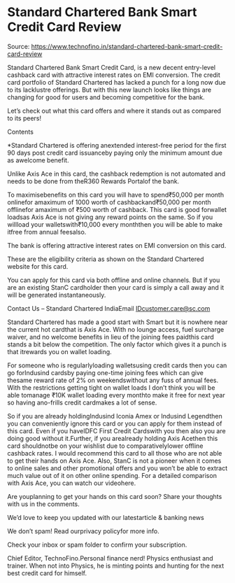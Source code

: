 # Standard Chartered Bank Smart Credit Card Review

Source: https://www.technofino.in/standard-chartered-bank-smart-credit-card-review

Standard Chartered Bank Smart Credit Card, is a new decent entry-level cashback card with attractive interest rates on EMI conversion. The credit card portfolio of Standard Chartered has lacked a punch for a long now due to its lacklustre offerings. But with this new launch looks like things are changing for good for users and becoming competitive for the bank.

Let’s check out what this card offers and where it stands out as compared to its peers!

Contents

*Standard Chartered is offering anextended interest-free period for the first 90 days post credit card issuanceby paying only the minimum amount due as awelcome benefit.

Unlike Axis Ace in this card, the cashback redemption is not automated and needs to be done from theR360 Rewards Portalof the bank.

To maximisebenefits on this card you will have to spend₹50,000 per month onlinefor amaximum of 1000 worth of cashbackand₹50,000 per month offlinefor amaximum of ₹500 worth of cashback. This card is good forwallet loadsas Axis Ace is not giving any reward points on the same. So if you willload your walletswith₹10,000 every monththen you will be able to make itfree from annual feesalso.

The bank is offering attractive interest rates on EMI conversion on this card.

These are the eligibility criteria as shown on the Standard Chartered website for this card.

You can apply for this card via both offline and online channels. But if you are an existing StanC cardholder then your card is simply a call away and it will be generated instantaneously.

Contact Us – Standard Chartered IndiaEmail IDcustomer.care@sc.com

Standard Chartered has made a good start with Smart but it is nowhere near the current hot cardthat is Axis Ace. With no lounge access, fuel surcharge waiver, and no welcome benefits in lieu of the joining fees paidthis card stands a bit below the competition. The only factor which gives it a punch is that itrewards you on wallet loading.

For someone who is regularlyloading walletsusing credit cards then you can go forIndusind cardsby paying one-time joining fees which can give thesame reward rate of 2% on weekendswithout any fuss of annual fees. With the restrictions getting tight on wallet loads I don’t think you will be able tomanage ₹10K wallet loading every monthto make it free for next year so having ano-frills credit cardmakes a lot of sense.

So if you are already holdingIndusind Iconia Amex or Indusind Legendthen you can conveniently ignore this card or you can apply for them instead of this card. Even if you haveIDFC First Credit Cardswith you then also you are doing good without it.Further, if you arealready holding Axis Acethen this card shouldnotbe on your wishlist due to comparativelylower offline cashback rates. I would recommend this card to all those who are not able to get their hands on Axis Ace. Also, StanC is not a pioneer when it comes to online sales and other promotional offers and you won’t be able to extract much value out of it on other online spending. For a detailed comparison with Axis Ace, you can watch our videohere.

Are youplanning to get your hands on this card soon? Share your thoughts with us in the comments.

We’d love to keep you updated with our latestarticle & banking news

We don’t spam! Read ourprivacy policyfor more info.

Check your inbox or spam folder to confirm your subscription.

Chief Editor, TechnoFino.Personal finance nerd! Physics enthusiast and trainer. When not into Physics, he is minting points and hunting for the next best credit card for himself.